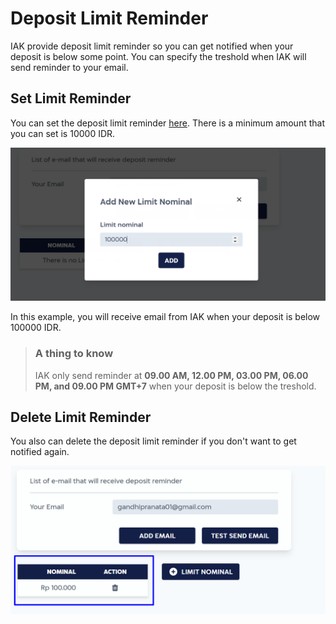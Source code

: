 # Deposit Limit Reminder

IAK provide deposit limit reminder so you can get notified when your deposit is below some point. You can specify the treshold when IAK will send reminder to your email. 

## Set Limit Reminder

You can set the deposit limit reminder [here](https://iak.id/webapp/reminders).
There is a minimum amount that you can set is 10000 IDR.

![Add Deposit Limit Reminder](../assets/images/topup-deposit/limit-reminder-1.png)

In this example, you will receive email from IAK when your deposit is below 100000 IDR. 

<!-- theme: info -->

> ### A thing to know
>
> IAK only send reminder at **09.00 AM, 12.00 PM, 03.00 PM, 06.00 PM, and 09.00 PM GMT+7**
> when your deposit is below the treshold.

## Delete Limit Reminder

You also can delete the deposit limit reminder if you don't want to get notified again.

![Add Deposit Limit Reminder](../assets/images/topup-deposit/limit-reminder-2.png)